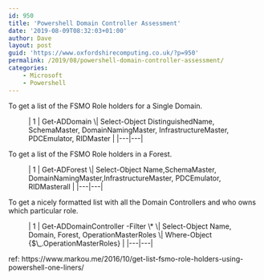 ```yaml
---
id: 950
title: 'Powershell Domain Controller Assessment'
date: '2019-08-09T08:32:03+01:00'
author: Dave
layout: post
guid: 'https://www.oxfordshirecomputing.co.uk/?p=950'
permalink: /2019/08/powershell-domain-controller-assessment/
categories:
    - Microsoft
    - Powershell
---
```


To get a list of the FSMO Role holders for a Single Domain.

<figure class="wp-block-table">| 1 | Get-ADDomain \| Select-Object DistinguishedName, SchemaMaster, DomainNamingMaster, InfrastructureMaster, PDCEmulator, RIDMaster |
|---|---|

</figure>To get a list of the FSMO Role holders in a Forest.

<figure class="wp-block-table">| 1 | Get-ADForest \| Select-Object Name,SchemaMaster, DomainNamingMaster,InfrastructureMaster, PDCEmulator, RIDMasterall |
|---|---|

</figure>To get a nicely formatted list with all the Domain Controllers and who owns which particular role.

<figure class="wp-block-table">| 1 | Get-ADDomainController -Filter \* \| Select-Object Name, Domain, Forest, OperationMasterRoles \| Where-Object {$\_.OperationMasterRoles} |
|---|---|

</figure>ref: https://www.markou.me/2016/10/get-list-fsmo-role-holders-using-powershell-one-liners/